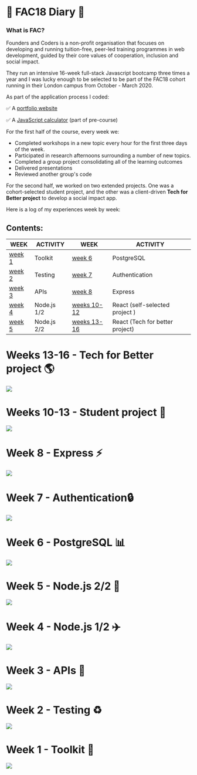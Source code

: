 # 📖 FAC18 Diary 📖

### What is FAC?
Founders and Coders is a non-profit organisation that focuses on developing and running tuition-free, peer-led training programmes in web development, guided by their core values of cooperation, inclusion and social impact.

They run an intensive 16-week full-stack Javascript bootcamp three times a year and I was lucky enough to be selected to be part of the FAC18 cohort running in their London campus from October - March 2020.

As part of the application process I coded:

✅  A [portfolio website](https://renatadev.github.io/FAC/)

✅  A [JavaScript calculator](https://renatadev.github.io/JS-Calculator/) (part of pre-course)

For the first half of the course, every week we:

* Completed workshops in a new topic every hour for the first three days of the week.
* Participated in research afternoons surrounding a number of new topics.
* Completed a group project consolidating all of the learning outcomes
* Delivered presentations
* Reviewed another group's code

For the second half, we worked on two extended projects. One was a cohort-selected student project, and the other was a client-driven **Tech for Better project** to develop a social impact app.

Here is a log of my experiences week by week: 

## Contents: 
| WEEK | ACTIVITY | WEEK | ACTIVITY |
| -------- | -------- | -------- | -------- | 
|  [week 1](#Week-1---Toolkit-)    | Toolkit     | [week 6](#Week-6---PostgreSQL-)     | PostgreSQL     |
|  [week 2](#Week-2---Testing-%EF%B8%8F)    | Testing     | [week 7](#Week-7---Authentication)      | Authentication     |
|  [week 3](#Week-3---APIs-)    | APIs     | [week 8](#Week-8---Express-%EF%B8%8F)      | Express     |
|  [week 4](#Week-4---Nodejs-1/2-%EF%B8%8F)    | Node.js 1/2     | [weeks 10-12](#Weeks-10-13---Student-project-)      | React (self-selected project )    |
|  [week 5](#Week-5---Nodejs-2/2-)     | Node.js 2/2     | [weeks 13-16](#Weeks-13-16---Tech-for-Better-project-)     | React (Tech for better project)     |

# Weeks 13-16 - Tech for Better project 🌎
![](https://i.imgur.com/hSpV7wB.png)

# Weeks 10-13 - Student project 👭
![](https://i.imgur.com/gBYMqg8.png)

# Week 8 - Express ⚡️
![](https://i.imgur.com/FAOltRi.jpg)

# Week 7 - Authentication🔒 
![](https://i.imgur.com/V3ZGWhU.png)

# Week 6 - PostgreSQL 📊
![](https://i.imgur.com/eVk0PEm.png)

# Week 5 - Node.js 2/2 🚀
![](https://i.imgur.com/8esROiu.png)

# Week 4 - Node.js 1/2 ✈️
![](https://i.imgur.com/kYAIkLz.png)

# Week 3 - APIs 🔀
![](https://i.imgur.com/PsM4EYN.png)

# Week 2 - Testing ♻️
![](https://i.imgur.com/lxN13mY.png)

# Week 1 - Toolkit 🔧
![](https://i.imgur.com/tHiFBAo.png)
